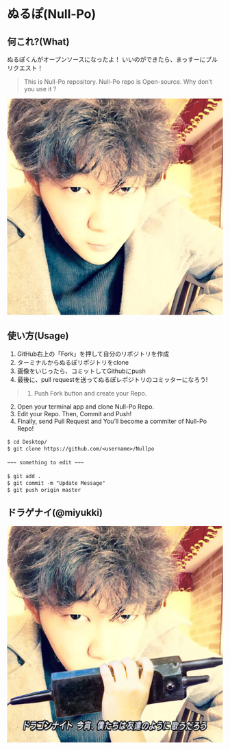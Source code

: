 # ぬるぽ(Null-Po)

## 何これ?(What)

ぬるぽくんがオープンソースになったよ！
いいのができたら、まっすーにプルリクエスト！
> This is Null-Po repository.
Null-Po repo is Open-source.
Why don’t you use it ?

![Alt Text](nullpo-basic.jpg)

## 使い方(Usage)

1. GitHub右上の「Fork」を押して自分のリポジトリを作成
2. ターミナルからぬるぽリポジトリをclone
3. 画像をいじったら、コミットしてGithubにpush
4. 最後に、pull requestを送ってぬるぽレポジトリのコミッターになろう!

> 1. Push Fork button and create your Repo.
2. Open your terminal app and clone Null-Po Repo.
3. Edit your Repo. Then, Commit and Push!
4. Finally, send Pull Request and You’ll become a commiter of Null-Po Repo!

```
$ cd Desktop/
$ git clone https://github.com/<username>/Nullpo

~~~ something to edit ~~~

$ git add .
$ git commit -m "Update Message"
$ git push origin master
```

## ドラゲナイ(@miyukki)

![Dragon night](dragon.jpg)
